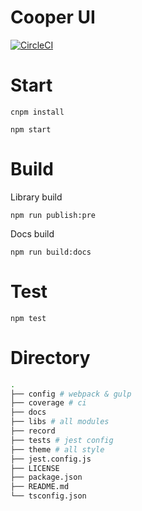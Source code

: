 # Cooper UI

[![CircleCI](https://circleci.com/gh/zj1024/cooper-ui.svg?style=svg&circle-token=edd21a4ba4a00219f00b09f122b44eb3b52e1c28)](https://circleci.com/gh/zj1024/cooper-ui)

# Start

```
cnpm install
```

```
npm start
```

# Build

Library build

```
npm run publish:pre
```

Docs build

```
npm run build:docs
```

# Test

```
npm test
```

# Directory

```bash
.
├── config # webpack & gulp
├── coverage # ci
├── docs
├── libs # all modules
├── record
├── tests # jest config
├── theme # all style
├── jest.config.js
├── LICENSE
├── package.json
├── README.md
└── tsconfig.json
```
